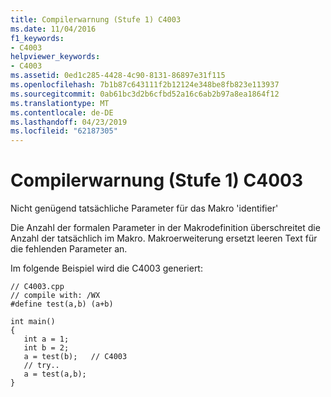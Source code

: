 ```yaml
---
title: Compilerwarnung (Stufe 1) C4003
ms.date: 11/04/2016
f1_keywords:
- C4003
helpviewer_keywords:
- C4003
ms.assetid: 0ed1c285-4428-4c90-8131-86897e31f115
ms.openlocfilehash: 7b1b87c643111f2b12124e348be8fb823e113937
ms.sourcegitcommit: 0ab61bc3d2b6cfbd52a16c6ab2b97a8ea1864f12
ms.translationtype: MT
ms.contentlocale: de-DE
ms.lasthandoff: 04/23/2019
ms.locfileid: "62187305"
---
```

# <a name="compiler-warning-level-1-c4003"></a>Compilerwarnung (Stufe 1) C4003

Nicht genügend tatsächliche Parameter für das Makro 'identifier'

Die Anzahl der formalen Parameter in der Makrodefinition überschreitet die Anzahl der tatsächlich im Makro. Makroerweiterung ersetzt leeren Text für die fehlenden Parameter an.

Im folgende Beispiel wird die C4003 generiert:

```
// C4003.cpp
// compile with: /WX
#define test(a,b) (a+b)

int main()
{
   int a = 1;
   int b = 2;
   a = test(b);   // C4003
   // try..
   a = test(a,b);
}
```